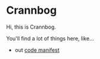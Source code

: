 # Crannbog

Hi, this is Crannbog.

You'll find a lot of things here, like...

- out [code manifest](CodeManifest.md)
